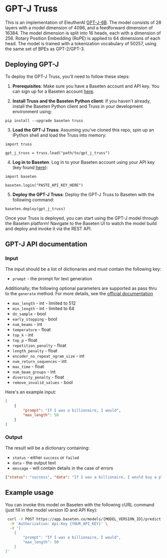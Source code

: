 # GPT-J Truss

This is an implementation of EleutherAI
[GPT-J-6B](https://huggingface.co/EleutherAI/gpt-j-6B). The model consists of 28 layers with a model dimension of 4096,
and a feedforward dimension of 16384. The model dimension is split into 16 heads, each with a dimension of 256.
Rotary Position Embedding (RoPE) is applied to 64 dimensions of each head. The model is trained with a tokenization
vocabulary of 50257, using the same set of BPEs as GPT-2/GPT-3.

## Deploying GPT-J

To deploy the GPT-J Truss, you'll need to follow these steps:

1. __Prerequisites__: Make sure you have a Baseten account and API key. You can sign up for a Baseten account [here](https://app.baseten.co/signup).

2. __Install Truss and the Baseten Python client__: If you haven't already, install the Baseten Python client and Truss in your development environment using:
```
pip install --upgrade baseten truss
```

3. __Load the GPT-J Truss__: Assuming you've cloned this repo, spin up an IPython shell and load the Truss into memory:
```
import truss

gpt_j_truss = truss.load("path/to/gpt_j_truss")
```

4. __Log in to Baseten__: Log in to your Baseten account using your API key (key found [here](https://app.baseten.co/settings/account/api_keys)):
```
import baseten

baseten.login("PASTE_API_KEY_HERE")
```

5. __Deploy the GPT-J Truss__: Deploy the GPT-J Truss to Baseten with the following command:
```
baseten.deploy(gpt_j_truss)
```

Once your Truss is deployed, you can start using the GPT-J model through the Baseten platform! Navigate to the Baseten UI to watch the model build and deploy and invoke it via the REST API.

## GPT-J API documentation

### Input

The input should be a list of dictionaries and must contain the following key:

* `prompt` - the prompt for text generation

Additionally; the following optional parameters are supported as pass thru to the `generate` method. For more details, see the [official documentation](https://huggingface.co/docs/transformers/main/en/main_classes/text_generation#transformers.generation_utils.GenerationMixin.generate)

* `max_length` - int - limited to  512
* `min_length` - int - limited to 64
* `do_sample` - bool
* `early_stopping` - bool
* `num_beams` - int
* `temperature`  - float
* `top_k` - int
* `top_p` - float
* `repetition_penalty` - float
* `length_penalty` - float
* `encoder_no_repeat_ngram_size` - int
* `num_return_sequences` - int
* `max_time` - float
* `num_beam_groups` - int
* `diversity_penalty` - float
* `remove_invalid_values` - bool

Here's an example input:

```json
[
    {
        "prompt": "If I was a billionaire, I would",
        "max_length": 50
    }
]
```

### Output

The result will be a dictionary containing:

* `status` - either `success` or `failed`
* `data` - the output text
* `message` - will contain details in the case of errors

```json
{"status": "success", "data": "If I was a billionaire, I would buy a plane.", "message": null}
```

## Example usage

You can invoke this model on Baseten with the following cURL command (just fill in the model version ID and API Key):

```bash
 curl -X POST https://app.baseten.co/models/{MODEL_VERSION_ID}/predict \
  -H 'Authorization: Api-Key {YOUR_API_KEY}' \
  -d '[
    {
        "prompt": "If I was a billionaire, I would",
        "max_length": 50
    }
]'
```
